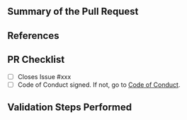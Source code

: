 <!-- Enter a brief description/summary of your PR here. What does it fix/what does it change/how was it tested (even manually, if necessary)? -->
## Summary of the Pull Request

<!-- Other than the issue solved, is this relevant to any other issues/existing PRs? -->
## References

<!-- Please review the items on the PR checklist before submitting-->
## PR Checklist
* [ ] Closes Issue #xxx
* [ ] Code of Conduct signed. If not, go to [Code of Conduct](https://github.com/Azure/data-product-analytics/blob/main/CODE_OF_CONDUCT.md).

<!-- Describe how you validated the behavior. Add automated tests wherever possible, but list manual validation steps taken as well -->
## Validation Steps Performed
